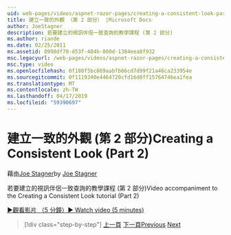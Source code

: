 ```yaml
---
uid: web-pages/videos/aspnet-razor-pages/creating-a-consistent-look-part-2
title: 建立一致的外觀 （第 2 部分） |Microsoft Docs
author: JoeStagner
description: 若要建立的視訊伴侶一致查詢的教學課程 (第 2 部分)
ms.author: riande
ms.date: 02/25/2011
ms.assetid: 0998df70-d53f-404b-800d-1384eea8f932
msc.legacyurl: /web-pages/videos/aspnet-razor-pages/creating-a-consistent-look-part-2
msc.type: video
ms.openlocfilehash: 0f188f5bc869aabfb66cd7d99f21a46ca233954e
ms.sourcegitcommit: 0f1119340e4464720cfd16d0ff15764746ea1fea
ms.translationtype: MT
ms.contentlocale: zh-TW
ms.lasthandoff: 04/17/2019
ms.locfileid: "59390697"
---
```

# <a name="creating-a-consistent-look-part-2"></a><span data-ttu-id="3754c-103">建立一致的外觀 (第 2 部分)</span><span class="sxs-lookup"><span data-stu-id="3754c-103">Creating a Consistent Look (Part 2)</span></span>

<span data-ttu-id="3754c-104">藉由[Joe Stagner](https://github.com/JoeStagner)</span><span class="sxs-lookup"><span data-stu-id="3754c-104">by [Joe Stagner](https://github.com/JoeStagner)</span></span>

<span data-ttu-id="3754c-105">若要建立的視訊伴侶一致查詢的教學課程 (第 2 部分)</span><span class="sxs-lookup"><span data-stu-id="3754c-105">Video accompaniment to the Creating a Consistent Look tutorial (Part 2)</span></span>

[<span data-ttu-id="3754c-106">&#9654;觀看影片 （5 分鐘）</span><span class="sxs-lookup"><span data-stu-id="3754c-106">&#9654; Watch video (5 minutes)</span></span>](https://channel9.msdn.com/Blogs/ASP-NET-Site-Videos/creating-a-consistent-look-part-2)

> [!div class="step-by-step"]
> <span data-ttu-id="3754c-107">[上一頁](creating-a-consistent-look-part-1.md)
> [下一頁](working-with-forms-part-1.md)</span><span class="sxs-lookup"><span data-stu-id="3754c-107">[Previous](creating-a-consistent-look-part-1.md)
[Next](working-with-forms-part-1.md)</span></span>
